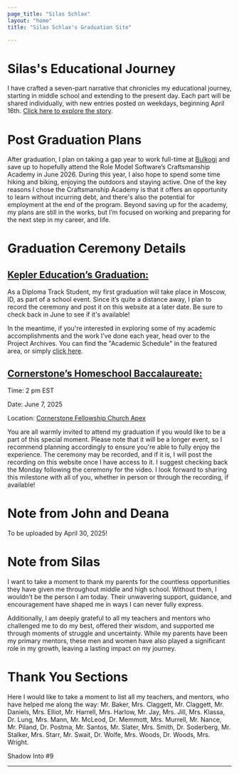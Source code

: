```yaml
---
page_title: "Silas Schlax"
layout: "home"
title: "Silas Schlax's Graduation Site"

---
```



<h1 id="first">Silas's Educational Journey</h1>

I have crafted a seven-part narrative that chronicles my educational journey, starting in middle school and extending to the present day. Each part will be shared individually, with new entries posted on weekdays, beginning April 16th. <a href = "/story/preface">Click here to explore the story</a>.


# Post Graduation Plans

After graduation, I plan on taking a gap year to work full-time at <a target = "_blank" href = "https://www.bulkogi.com">Bulkogi</a> and save up to hopefully attend the Role Model Software’s Craftsmanship Academy in June 2026. During this year, I also hope to spend some time hiking and biking, enjoying the outdoors and staying active. One of the key reasons I chose the Craftsmanship Academy is that it offers an opportunity to learn without incurring debt, and there's also the potential for employment at the end of the program. Beyond saving up for the academy, my plans are still in the works, but I’m focused on working and preparing for the next step in my career, and life.


# Graduation Ceremony Details

## <a target = "_blank" href = "https://kepler.education/about">Kepler Education’s Graduation:</a>

As a Diploma Track Student, my first graduation will take place in Moscow, ID, as part of a school event. Since it’s quite a distance away, I plan to record the ceremony and post it on this website at a later date. Be sure to check back in June to see if it's available!

In the meantime, if you're interested in exploring some of my academic accomplishments and the work I’ve done each year, head over to the Project Archives. You can find the "Academic Schedule" in the featured area, or simply <a href = "/academic_schedule">click here</a>.


## <a target = "_blank" href = "https://cornerstoneapex.org">Cornerstone’s Homeschool Baccalaureate:</a>

<div class="location-time-container">
  <p><span>Time:</span> 2 pm EST</p>
  <p><span>Date:</span> June 7, 2025</p>
  <p><span>Location:</span> <a target = "_blank" href = "https://maps.app.goo.gl/FFeyPao91tnPSCG37">Cornerstone Fellowship Church Apex</a></p>
</div>

You are all warmly invited to attend my graduation if you would like to be a part of this special moment. Please note that it will be a longer event, so I recommend planning accordingly to ensure you're able to fully enjoy the experience. The ceremony may be recorded, and if it is, I will post the recording on this website once I have access to it. I suggest checking back the Monday following the ceremony for the video. I look forward to sharing this milestone with all of you, whether in person or through the recording, if available!


# Note from John and Deana

To be uploaded by April 30, 2025!

# Note from Silas

I want to take a moment to thank my parents for the countless opportunities they have given me throughout middle and high school. Without them, I wouldn’t be the person I am today. Their unwavering support, guidance, and encouragement have shaped me in ways I can never fully express.

Additionally, I am deeply grateful to all my teachers and mentors who challenged me to do my best, offered their wisdom, and supported me through moments of struggle and uncertainty. While my parents have been my primary mentors, these men and women have also played a significant role in my growth, leaving a lasting impact on my journey.


# Thank You Sections

Here I would like to take a moment to list all my teachers, and mentors, who have helped me along the way: Mr. Baker, Mrs. Claggett, Mr. Claggett, Mr. Daniels, Mrs. Elliot, Mr. Harrell, Mrs. Harlow, Mr. Jay, Mrs. Jill, Mrs. Klassa, Dr. Lung, Mrs. Mann, Mr. McLeod, Dr. Memmott, Mrs. Murrell, Mr. Nance, Mr. Piland, Dr. Postma, Mr. Santos, Mr. Slater, Mrs. Smith, Dr. Soderberg, Mr. Stalker, Mrs. Starr, Mr. Swait, Dr. Wolfe, Mrs. Woods, Dr. Woods, Mrs. Wright.

<p id="bottom-spacer">Shadow Into #9</p>

---